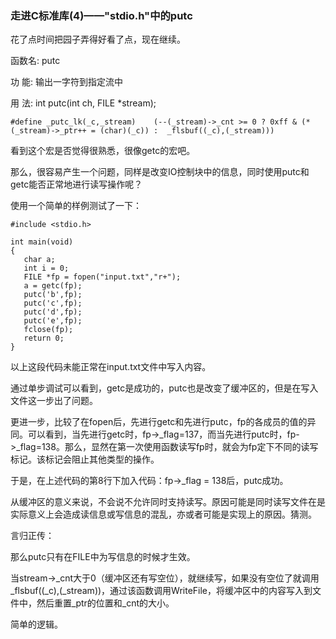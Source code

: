### 走进C标准库(4)——"stdio.h"中的putc

花了点时间把园子弄得好看了点，现在继续。

函数名: putc

功  能: 输出一字符到指定流中 

用  法: int putc(int ch, FILE *stream); 

    #define _putc_lk(_c,_stream)    (--(_stream)->_cnt >= 0 ? 0xff & (*(_stream)->_ptr++ = (char)(_c)) :  _flsbuf((_c),(_stream)))

看到这个宏是否觉得很熟悉，很像getc的宏吧。

那么，很容易产生一个问题，同样是改变IO控制块中的信息，同时使用putc和getc能否正常地进行读写操作呢？

使用一个简单的样例测试了一下：

    #include <stdio.h>

    int main(void)
    {
       char a;
       int i = 0;
       FILE *fp = fopen("input.txt","r+");
       a = getc(fp);
       putc('b',fp);
       putc('c',fp);
       putc('d',fp);
       putc('e',fp);
       fclose(fp);
       return 0;
    }

以上这段代码未能正常在input.txt文件中写入内容。

通过单步调试可以看到，getc是成功的，putc也是改变了缓冲区的，但是在写入文件这一步出了问题。

更进一步，比较了在fopen后，先进行getc和先进行putc，fp的各成员的值的异同。可以看到，当先进行getc时，fp->_flag=137，而当先进行putc时，fp->_flag=138。那么，显然在第一次使用函数读写fp时，就会为fp定下不同的读写标记。该标记会阻止其他类型的操作。

于是，在上述代码的第8行下加入代码：fp->_flag = 138后，putc成功。

从缓冲区的意义来说，不会说不允许同时支持读写。原因可能是同时读写文件在是实际意义上会造成读信息或写信息的混乱，亦或者可能是实现上的原因。猜测。

言归正传：

那么putc只有在FILE中为写信息的时候才生效。

当stream->_cnt大于0（缓冲区还有写空位），就继续写，如果没有空位了就调用_flsbuf((_c),(_stream))，通过该函数调用WriteFile，将缓冲区中的内容写入到文件中，然后重置_ptr的位置和_cnt的大小。

简单的逻辑。


